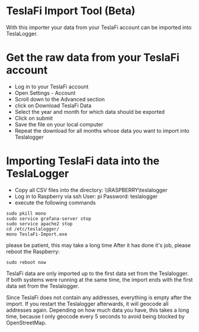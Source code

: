 # TeslaFi Import Tool (Beta)

With this importer your data from your TeslaFi account can be imported into TeslaLogger.

# Get the raw data from your TeslaFi account
* Log in to your TeslaFi account
* Open Settings - Account
* Scroll down to the Advanced section
* click on Download TeslaFi Data
* Select the year and month for which data should be exported
* Click on submit
* Save the file on your local computer
* Repeat the download for all months whose data you want to import into Teslalogger

# Importing TeslaFi data into the TeslaLogger
* Copy all CSV files into the directory: \\\\RASPBERRY\teslalogger
* Log in to Raspberry via ssh
   User: pi
   Password: teslalogger
* execute the following commands
```
sudo pkill mono
sudo service grafana-server stop
sudo service apache2 stop
cd /etc/teslalogger/
mono TeslaFi-Import.exe
```

please be patient, this may take a long time
After it has done it's job, please reboot the Raspberry:
```
sudo reboot now
```

TeslaFi data are only imported up to the first data set from the Teslalogger. If both systems were running at the same time, the import ends with the first data set from the Teslalogger.

Since TeslaFi does not contain any addresses, everything is empty after the import. If you restart the Teslalogger afterwards, it will geocode all addresses again. Depending on how much data you have, this takes a long time, because I only geocode every 5 seconds to avoid being blocked by OpenStreetMap.
